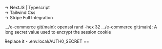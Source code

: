 → NextJS | Typescript <br>
→ Tailwind Css <br>
→ Stripe Full Integration <br>

.../e-commerce git(main): openssl rand -hex 32
.../e-commerce git(main): A long secret value used to encrypt the session cookie

Replace it - .env.local/AUTH0_SECRET ==

